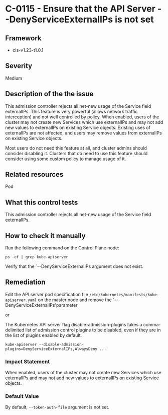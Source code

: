 # C-0115 - Ensure that the API Server --DenyServiceExternalIPs is not set

## Framework
* cis-v1.23-t1.0.1
 
## Severity
Medium

## Description of the the issue
This admission controller rejects all net-new usage of the Service field externalIPs. This feature is very powerful (allows network traffic interception) and not well controlled by policy. When enabled, users of the cluster may not create new Services which use externalIPs and may not add new values to externalIPs on existing Service objects. Existing uses of externalIPs are not affected, and users may remove values from externalIPs on existing Service objects.

 Most users do not need this feature at all, and cluster admins should consider disabling it. Clusters that do need to use this feature should consider using some custom policy to manage usage of it.
 
## Related resources
Pod
 
## What this control tests 
This admission controller rejects all net-new usage of the Service field externalIPs.
 
## How to check it manually 
Run the following command on the Control Plane node:

 
```
ps -ef | grep kube-apiserver

```
 Verify that the `--DenyServiceExternalIPs argument does not exist.
 
## Remediation
Edit the API server pod specification file `/etc/kubernetes/manifests/kube-apiserver.yaml` on the master node and remove the `--DenyServiceExternalIPs'parameter

 or

 The Kubernetes API server flag disable-admission-plugins takes a comma-delimited list of admission control plugins to be disabled, even if they are in the list of plugins enabled by default.

 `kube-apiserver --disable-admission-plugins=DenyServiceExternalIPs,AlwaysDeny ...`
 
### Impact Statement
When enabled, users of the cluster may not create new Services which use externalIPs and may not add new values to externalIPs on existing Service objects.
 
### Default Value
By default, `--token-auth-file` argument is not set.
 
